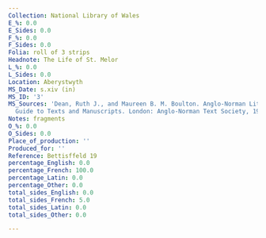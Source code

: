 ```yaml
---
Collection: National Library of Wales
E_%: 0.0
E_Sides: 0.0
F_%: 0.0
F_Sides: 0.0
Folia: roll of 3 strips
Headnote: The Life of St. Melor
L_%: 0.0
L_Sides: 0.0
Location: Aberystwyth
MS_Date: s.xiv (in)
MS_ID: '3'
MS_Sources: 'Dean, Ruth J., and Maureen B. M. Boulton. Anglo-Norman Literature: A
  Guide to Texts and Manuscripts. London: Anglo-Norman Text Society, 1999.'
Notes: fragments
O_%: 0.0
O_Sides: 0.0
Place_of_production: ''
Produced_for: ''
Reference: Bettisffeld 19
percentage_English: 0.0
percentage_French: 100.0
percentage_Latin: 0.0
percentage_Other: 0.0
total_sides_English: 0.0
total_sides_French: 5.0
total_sides_Latin: 0.0
total_sides_Other: 0.0

---
```

